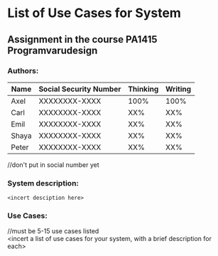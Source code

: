 # List of Use Cases for System <incert system name here>

## Assignment in the course PA1415 Programvarudesign  

<incert date here>

### Authors: 
Name	|	Social Security Number | Thinking | Writing |
------|------------------------|----------|---------|
Axel  | XXXXXXXX-XXXX					 | 100%			|	100%		|
Carl	|	XXXXXXXX-XXXX					 | XX%			|	XX%			|
Emil	|	XXXXXXXX-XXXX					 | XX%			|	XX%			|
Shaya	| XXXXXXXX-XXXX					 | XX%			|	XX%			|
Peter	|	XXXXXXXX-XXXX					 | XX%			|	XX%			|

//don't put in social number yet


### System description:
	<incert desciption here>

### Use Cases: 
//must be  5-15 use cases listed   
<incert a list of use cases for your system, with a brief description for each>
